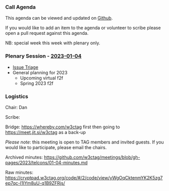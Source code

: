 ### Call Agenda

This agenda can be viewed and updated on [Github](https://github.com/w3ctag/meetings/blob/gh-pages/2023/telcons/01-04-agenda.md).

If you would like to add an item to the agenda or volunteer to scribe please open a pull request against this agenda.

NB: special week this week with plenary only.

### Plenary Session - [2023-01-04](https://www.timeanddate.com/worldclock/converter.html?iso=20230104T160000&p1=224&p2=43&p3=136&p4=195&p5=26&p6=33&p7=248&p8=235)

* [Issue Triage](https://github.com/w3ctag/design-reviews/issues?q=is%3Aopen+is%3Aissue+label%3A%22Progress%3A+untriaged%22)
* General planning for 2023
  * Upcoming virtual f2f
  * Spring 2023 f2f

### Logistics

Chair: Dan

Scribe:

Bridge: https://whereby.com/w3ctag first then going to https://meet.jit.si/w3ctag as a back-up

*Please note*: this meeting is open to TAG members and invited guests. If you would like to participate, please email the chairs.

Archived minutes: https://github.com/w3ctag/meetings/blob/gh-pages/2023/telcons/01-04-minutes.md

Raw minutes: https://cryptpad.w3ctag.org/code/#/2/code/view/yWgOqCktenmYK2K5zg7ep7qc-I1IYm8uU-q1B9ZFRjs/
